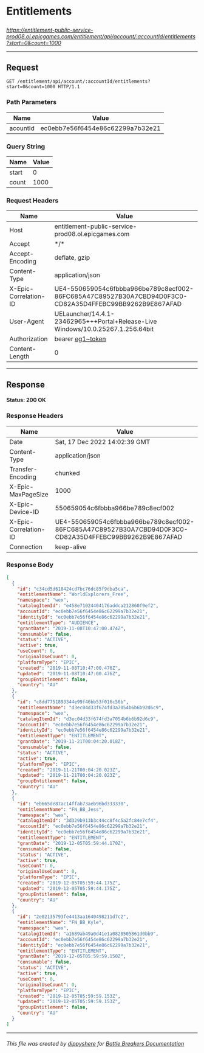 # Entitlements

#####

*https://entitlement-public-service-prod08.ol.epicgames.com/entitlement/api/account/:accountId/entitlements?start=0&count=1000*

___

## Request

```http
GET /entitlement/api/account/:accountId/entitlements?start=0&count=1000 HTTP/1.1
```

### Path Parameters

| Name     | Value                             |
|----------|-----------------------------------|
| acountId | ec0ebb7e56f6454e86c62299a7b32e21  |

### Query String

| Name  | Value |
|-------|-------|
| start | 0     |
| count | 1000  |

### Request Headers

| Name                  | Value                                                                                                                 |
|-----------------------|-----------------------------------------------------------------------------------------------------------------------|
| Host                  | entitlement-public-service-prod08.ol.epicgames.com                                                                    |
| Accept                | \*/\*                                                                                                                 |
| Accept-Encoding       | deflate, gzip                                                                                                         |
| Content-Type          | application/json                                                                                                      |
| X-Epic-Correlation-ID | UE4-550659054c6fbbba966be789c8ecf002-86FC685A47C89527B30A7CBD94D0F3C0-CD82A35D4FFEBC99BB9262B9E867AFAD                |
| User-Agent            | UELauncher/14.4.1-23462965+++Portal+Release-Live Windows/10.0.25267.1.256.64bit                                       |
| Authorization         | bearer [eg1~token](https://github.com/dippyshere/battle-breakers-documentation/blob/master/docs/common/tokens/eg1.md) |
| Content-Length        | 0                                                                                                                     |

___

## Response

#### Status: 200 OK

### Response Headers

| Name                  | Value                                                                                                  |
|-----------------------|--------------------------------------------------------------------------------------------------------|
| Date                  | Sat, 17 Dec 2022 14:02:39 GMT                                                                          |
| Content-Type          | application/json                                                                                       |
| Transfer-Encoding     | chunked                                                                                                |
| X-Epic-MaxPageSize    | 1000                                                                                                   |
| X-Epic-Device-ID      | 550659054c6fbbba966be789c8ecf002                                                                       |
| X-Epic-Correlation-ID | UE4-550659054c6fbbba966be789c8ecf002-86FC685A47C89527B30A7CBD94D0F3C0-CD82A35D4FFEBC99BB9262B9E867AFAD |
| Connection            | keep-alive                                                                                             |

### Response Body

```json
[
  {
    "id": "c34cd5d618424cd7bc76dc85f9dba5ca",
    "entitlementName": "WorldExplorers_Free",
    "namespace": "wex",
    "catalogItemId": "e458e71024404176addca212860f9ef2",
    "accountId": "ec0ebb7e56f6454e86c62299a7b32e21",
    "identityId": "ec0ebb7e56f6454e86c62299a7b32e21",
    "entitlementType": "AUDIENCE",
    "grantDate": "2019-11-08T10:47:00.474Z",
    "consumable": false,
    "status": "ACTIVE",
    "active": true,
    "useCount": 0,
    "originalUseCount": 0,
    "platformType": "EPIC",
    "created": "2019-11-08T10:47:00.476Z",
    "updated": "2019-11-08T10:47:00.476Z",
    "groupEntitlement": false,
    "country": "AU"
  },
  {
    "id": "c8dd7751893344e99f46bb53f016c56b",
    "entitlementName": "d3ec04d33f674fd3a7054b6b6b92d6c9",
    "namespace": "wex",
    "catalogItemId": "d3ec04d33f674fd3a7054b6b6b92d6c9",
    "accountId": "ec0ebb7e56f6454e86c62299a7b32e21",
    "identityId": "ec0ebb7e56f6454e86c62299a7b32e21",
    "entitlementType": "ENTITLEMENT",
    "grantDate": "2019-11-21T00:04:20.018Z",
    "consumable": false,
    "status": "ACTIVE",
    "active": true,
    "platformType": "EPIC",
    "created": "2019-11-21T00:04:20.023Z",
    "updated": "2019-11-21T00:04:20.023Z",
    "groupEntitlement": false,
    "country": "AU"
  },
  {
    "id": "eb665de87ac14ffab73aeb96bd333330",
    "entitlementName": "FN_BB_Jess",
    "namespace": "wex",
    "catalogItemId": "3d329b913b3c44cc8f4c5a2fc84e7cf4",
    "accountId": "ec0ebb7e56f6454e86c62299a7b32e21",
    "identityId": "ec0ebb7e56f6454e86c62299a7b32e21",
    "entitlementType": "ENTITLEMENT",
    "grantDate": "2019-12-05T05:59:44.170Z",
    "consumable": false,
    "status": "ACTIVE",
    "active": true,
    "useCount": 0,
    "originalUseCount": 0,
    "platformType": "EPIC",
    "created": "2019-12-05T05:59:44.175Z",
    "updated": "2019-12-05T05:59:44.175Z",
    "groupEntitlement": false,
    "country": "AU"
  },
  {
    "id": "2e02135793fe4413aa1640498211d7c2",
    "entitlementName": "FN_BB_Kyle",
    "namespace": "wex",
    "catalogItemId": "a1689ab49a0d41e1a0828505861d0bb9",
    "accountId": "ec0ebb7e56f6454e86c62299a7b32e21",
    "identityId": "ec0ebb7e56f6454e86c62299a7b32e21",
    "entitlementType": "ENTITLEMENT",
    "grantDate": "2019-12-05T05:59:59.150Z",
    "consumable": false,
    "status": "ACTIVE",
    "active": true,
    "useCount": 0,
    "originalUseCount": 0,
    "platformType": "EPIC",
    "created": "2019-12-05T05:59:59.153Z",
    "updated": "2019-12-05T05:59:59.153Z",
    "groupEntitlement": false,
    "country": "AU"
  }
]
```

___

###### This file was created by [dippyshere](https://github.com/dippyshere) for [Battle Breakers Documentation](https://github.com/dippyshere/battle-breakers-documentation)
